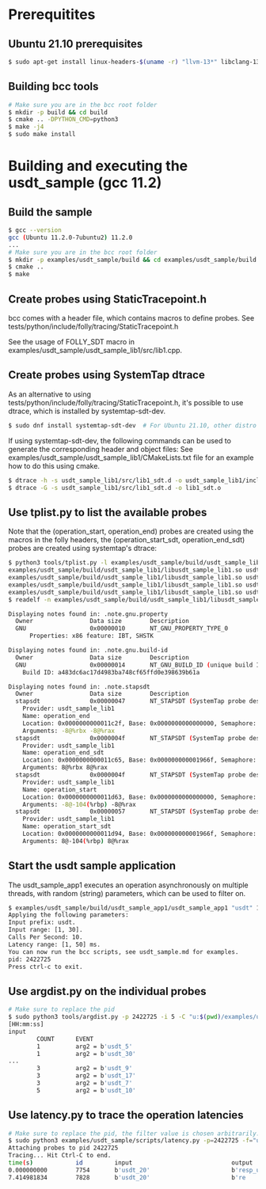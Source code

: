 
# Prerequitites

## Ubuntu 21.10 prerequisites

```bash
$ sudo apt-get install linux-headers-$(uname -r) "llvm-13*" libclang-13-dev luajit luajit-5.1-dev libelf-dev python3-distutils libdebuginfod-dev arping netperf iperf
```

## Building bcc tools

```bash
# Make sure you are in the bcc root folder
$ mkdir -p build && cd build
$ cmake .. -DPYTHON_CMD=python3
$ make -j4
$ sudo make install
```

# Building and executing the usdt_sample (gcc 11.2)

## Build the sample

```bash
$ gcc --version
gcc (Ubuntu 11.2.0-7ubuntu2) 11.2.0
...
# Make sure you are in the bcc root folder
$ mkdir -p examples/usdt_sample/build && cd examples/usdt_sample/build
$ cmake ..
$ make
```

## Create probes using StaticTracepoint.h

bcc comes with a header file, which contains macros to define probes. See tests/python/include/folly/tracing/StaticTracepoint.h

See the usage of FOLLY_SDT macro in examples/usdt_sample/usdt_sample_lib1/src/lib1.cpp.

## Create probes using SystemTap dtrace

As an alternative to using tests/python/include/folly/tracing/StaticTracepoint.h, it's possible to use dtrace, which is installed by systemtap-sdt-dev.
```bash
$ sudo dnf install systemtap-sdt-dev  # For Ubuntu 21.10, other distro's might have differently named packages.
```

If using systemtap-sdt-dev, the following commands can be used to generate the corresponding header and object files:
See examples/usdt_sample/usdt_sample_lib1/CMakeLists.txt file for an example how to do this using cmake.
```bash
$ dtrace -h -s usdt_sample_lib1/src/lib1_sdt.d -o usdt_sample_lib1/include/usdt_sample_lib1/lib1_sdt.h
$ dtrace -G -s usdt_sample_lib1/src/lib1_sdt.d -o lib1_sdt.o
```

## Use tplist.py to list the available probes

Note that the (operation_start, operation_end) probes are created using the macros in the folly headers, the (operation_start_sdt, operation_end_sdt) probes are created using systemtap's dtrace:

```bash
$ python3 tools/tplist.py -l examples/usdt_sample/build/usdt_sample_lib1/libusdt_sample_lib1.so
examples/usdt_sample/build/usdt_sample_lib1/libusdt_sample_lib1.so usdt_sample_lib1:operation_end
examples/usdt_sample/build/usdt_sample_lib1/libusdt_sample_lib1.so usdt_sample_lib1:operation_end_sdt
examples/usdt_sample/build/usdt_sample_lib1/libusdt_sample_lib1.so usdt_sample_lib1:operation_start
examples/usdt_sample/build/usdt_sample_lib1/libusdt_sample_lib1.so usdt_sample_lib1:operation_start_sdt
$ readelf -n examples/usdt_sample/build/usdt_sample_lib1/libusdt_sample_lib1.so

Displaying notes found in: .note.gnu.property
  Owner                Data size        Description
  GNU                  0x00000010       NT_GNU_PROPERTY_TYPE_0
      Properties: x86 feature: IBT, SHSTK

Displaying notes found in: .note.gnu.build-id
  Owner                Data size        Description
  GNU                  0x00000014       NT_GNU_BUILD_ID (unique build ID bitstring)
    Build ID: a483dc6ac17d4983ba748cf65ffd0e398639b61a

Displaying notes found in: .note.stapsdt
  Owner                Data size        Description
  stapsdt              0x00000047       NT_STAPSDT (SystemTap probe descriptors)
    Provider: usdt_sample_lib1
    Name: operation_end
    Location: 0x0000000000011c2f, Base: 0x0000000000000000, Semaphore: 0x0000000000000000
    Arguments: -8@%rbx -8@%rax
  stapsdt              0x0000004f       NT_STAPSDT (SystemTap probe descriptors)
    Provider: usdt_sample_lib1
    Name: operation_end_sdt
    Location: 0x0000000000011c65, Base: 0x000000000001966f, Semaphore: 0x0000000000020a6a
    Arguments: 8@%rbx 8@%rax
  stapsdt              0x0000004f       NT_STAPSDT (SystemTap probe descriptors)
    Provider: usdt_sample_lib1
    Name: operation_start
    Location: 0x0000000000011d63, Base: 0x0000000000000000, Semaphore: 0x0000000000000000
    Arguments: -8@-104(%rbp) -8@%rax
  stapsdt              0x00000057       NT_STAPSDT (SystemTap probe descriptors)
    Provider: usdt_sample_lib1
    Name: operation_start_sdt
    Location: 0x0000000000011d94, Base: 0x000000000001966f, Semaphore: 0x0000000000020a68
    Arguments: 8@-104(%rbp) 8@%rax
```

## Start the usdt sample application

The usdt_sample_app1 executes an operation asynchronously on multiple threads, with random (string) parameters, which can be used to filter on.

```bash
$ examples/usdt_sample/build/usdt_sample_app1/usdt_sample_app1 "usdt" 1 30 10 1 50
Applying the following parameters:
Input prefix: usdt.
Input range: [1, 30].
Calls Per Second: 10.
Latency range: [1, 50] ms.
You can now run the bcc scripts, see usdt_sample.md for examples.
pid: 2422725
Press ctrl-c to exit.
```

## Use argdist.py on the individual probes

```bash
# Make sure to replace the pid
$ sudo python3 tools/argdist.py -p 2422725 -i 5 -C "u:$(pwd)/examples/usdt_sample/build/usdt_sample_lib1/libusdt_sample_lib1.so:operation_start():char*:arg2#input" -z 32
[HH:mm:ss]
input
        COUNT      EVENT
        1          arg2 = b'usdt_5'
        1          arg2 = b'usdt_30'
...
        3          arg2 = b'usdt_9'
        3          arg2 = b'usdt_17'
        3          arg2 = b'usdt_7'
        5          arg2 = b'usdt_10'
```

## Use latency.py to trace the operation latencies

```bash
# Make sure to replace the pid, the filter value is chosen arbitrarily.
$ sudo python3 examples/usdt_sample/scripts/latency.py -p=2422725 -f="usdt_20"
Attaching probes to pid 2422725
Tracing... Hit Ctrl-C to end.
time(s)            id         input                            output                                 start (ns)         end (ns)    duration (us)
0.000000000        7754       b'usdt_20'                       b'resp_usdt_20'                   672668584224401  672668625460568            41236
7.414981834        7828       b'usdt_20'                       b're